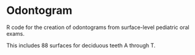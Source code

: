 Odontogram
==========

R code for the creation of odontograms from surface-level pediatric oral exams. 

This includes 88 surfaces for deciduous teeth A through T.
